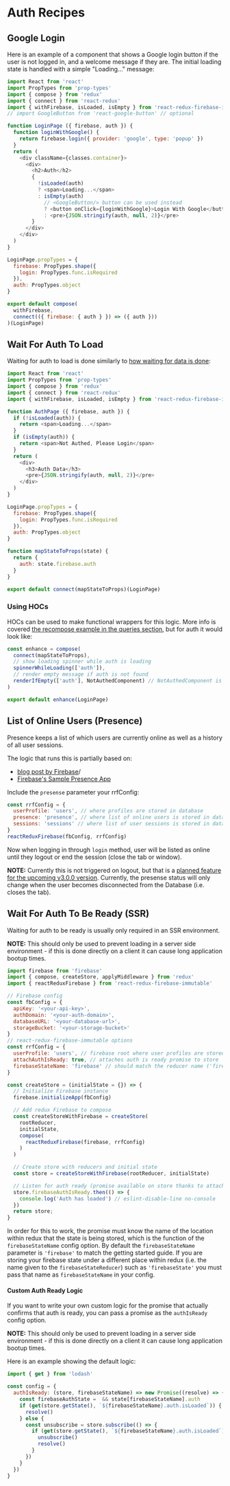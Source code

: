 # Auth Recipes

## Google Login

Here is an example of a component that shows a Google login button if the user is not logged in, and a welcome message if they are. The initial loading state is handled with a simple "Loading..." message:

```js
import React from 'react'
import PropTypes from 'prop-types'
import { compose } from 'redux'
import { connect } from 'react-redux'
import { withFirebase, isLoaded, isEmpty } from 'react-redux-firebase-immutable'
// import GoogleButton from 'react-google-button' // optional

function LoginPage ({ firebase, auth }) {
  function loginWithGoogle() {
    return firebase.login({ provider: 'google', type: 'popup' })
  }
  return (
    <div className={classes.container}>
      <div>
        <h2>Auth</h2>
        {
          !isLoaded(auth)
          ? <span>Loading...</span>
          : isEmpty(auth)
            // <GoogleButton/> button can be used instead
            ? <button onClick={loginWithGoogle}>Login With Google</button>
            : <pre>{JSON.stringify(auth, null, 2)}</pre>
        }
      </div>
    </div>
  )
}

LoginPage.propTypes = {
  firebase: PropTypes.shape({
    login: PropTypes.func.isRequired
  }),
  auth: PropTypes.object
}

export default compose(
  withFirebase,
  connect(({ firebase: { auth } }) => ({ auth }))
)(LoginPage)
```

## Wait For Auth To Load
Waiting for auth to load is done similarly to [how waiting for data is done](/docs/queries.html#loading):

```js
import React from 'react'
import PropTypes from 'prop-types'
import { compose } from 'redux'
import { connect } from 'react-redux'
import { withFirebase, isLoaded, isEmpty } from 'react-redux-firebase-immutable'

function AuthPage ({ firebase, auth }) {
  if (!isLoaded(auth)) {
    return <span>Loading...</span>
  }
  if (isEmpty(auth)) {
    return <span>Not Authed, Please Login</span>
  }
  return (
    <div>
      <h3>Auth Data</h3>
      <pre>{JSON.stringify(auth, null, 2)}</pre>
    </div>
  )
}

LoginPage.propTypes = {
  firebase: PropTypes.shape({
    login: PropTypes.func.isRequired
  }),
  auth: PropTypes.object
}

function mapStateToProps(state) {
  return {
    auth: state.firebase.auth
  }
}

export default connect(mapStateToProps)(LoginPage)
```

### Using HOCs
HOCs can be used to make functional wrappers for this logic. More info is covered [the recompose example in the queries section](/docs/queries.html#loadingHOCs), but for auth it would look like:

```js
const enhance = compose(
  connect(mapStateToProps),
  // show loading spinner while auth is loading
  spinnerWhileLoading(['auth']),
  // render empty message if auth is not found
  renderIfEmpty(['auth'], NotAuthedComponent) // NotAuthedComponent is a react component
)

export default enhance(LoginPage)
```

## List of Online Users (Presence)

Presence keeps a list of which users are currently online as well as a history of all user sessions.

The logic that runs this is partially based on:
* [blog post by Firebase](https://firebase.googleblog.com/2013/06/how-to-build-presence-system.html)/
* [Firebase's Sample Presence App](https://firebase.google.com/docs/database/web/offline-capabilities#section-sample)

Include the `presense` parameter your rrfConfig:

```js
const rrfConfig = {
  userProfile: 'users', // where profiles are stored in database
  presence: 'presence', // where list of online users is stored in database
  sessions: 'sessions' // where list of user sessions is stored in database (presence must be enabled)
}
reactReduxFirebase(fbConfig, rrfConfig)
```

Now when logging in through `login` method, user will be listed as online until they logout or end the session (close the tab or window).

**NOTE:** Currently this is not triggered on logout, but that is a [planned feature for the upcoming v3.0.0 version](https://github.com/prescottprue/react-redux-firebase/wiki/v3.0.0-Roadmap). Currently, the presense status will only change when the user becomes disconnected from the Database (i.e. closes the tab).

## Wait For Auth To Be Ready (SSR)

Waiting for auth to be ready is usually only required in an SSR environment.

**NOTE:** This should only be used to prevent loading in a server side environment - if this is done directly on a client it can cause long application bootup times.

```js
import firebase from 'firebase'
import { compose, createStore, applyMiddleware } from 'redux'
import { reactReduxFirebase } from 'react-redux-firebase-immutable'

// Firebase config
const fbConfig = {
  apiKey: '<your-api-key>',
  authDomain: '<your-auth-domain>',
  databaseURL: '<your-database-url>',
  storageBucket: '<your-storage-bucket>'
}
// react-redux-firebase-immutable options
const rrfConfig = {
  userProfile: 'users', // firebase root where user profiles are stored
  attachAuthIsReady: true, // attaches auth is ready promise to store
  firebaseStateName: 'firebase' // should match the reducer name ('firebase' is default)
}

const createStore = (initialState = {}) => {
  // Initialize Firebase instance
  firebase.initializeApp(fbConfig)

  // Add redux Firebase to compose
  const createStoreWithFirebase = createStore(
    rootReducer,
    initialState,
    compose(
      reactReduxFirebase(firebase, rrfConfig)
    )
  )

  // Create store with reducers and initial state
  const store = createStoreWithFirebase(rootReducer, initialState)

  // Listen for auth ready (promise available on store thanks to attachAuthIsReady: true config option)
  store.firebaseAuthIsReady.then(() => {
    console.log('Auth has loaded') // eslint-disable-line no-console
  })
  return store;
}
```

In order for this to work, the promise must know the name of the location within redux that the state is being stored, which is the function of the `firebaseStateName` config option. By default the `firebaseStateName` parameter is `'firebase'` to match the getting started guide. If you are storing your firebase state under a different place within redux (i.e. the name given to the `firebaseStateReducer`) such as `'firebaseState'` you must pass that name as `firebaseStateName` in your config.

#### Custom Auth Ready Logic

If you want to write your own custom logic for the promise that actually confirms that auth is ready, you can pass a promise as the `authIsReady` config option.

**NOTE:** This should only be used to prevent loading in a server side environment - if this is done directly on a client it can cause long application bootup times.

Here is an example showing the default logic:

```js
import { get } from 'lodash'

const config = {
  authIsReady: (store, firebaseStateName) => new Promise((resolve) => {
    const firebaseAuthState =  && state[firebaseStateName].auth
    if (get(store.getState(), `${firebaseStateName}.auth.isLoaded`)) {
      resolve()
    } else {
      const unsubscribe = store.subscribe(() => {
        if (get(store.getState(), `${firebaseStateName}.auth.isLoaded`)) {
          unsubscribe()
          resolve()
        }
      })
    }
  })
}
```
